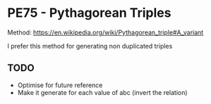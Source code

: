 # PE75 - Pythagorean Triples

Method:
https://en.wikipedia.org/wiki/Pythagorean_triple#A_variant

I prefer this method for generating non duplicated triples

## TODO
 - Optimise for future reference
 - Make it generate for each value of abc (invert the relation)
